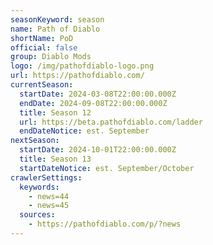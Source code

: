 ```yaml
---
seasonKeyword: season
name: Path of Diablo
shortName: PoD
official: false
group: Diablo Mods
logo: /img/pathofdiablo-logo.png
url: https://pathofdiablo.com/
currentSeason:
  startDate: 2024-03-08T22:00:00.000Z
  endDate: 2024-09-08T22:00:00.000Z
  title: Season 12
  url: https://beta.pathofdiablo.com/ladder
  endDateNotice: est. September
nextSeason:
  startDate: 2024-10-01T22:00:00.000Z
  title: Season 13
  startDateNotice: est. September/October
crawlerSettings:
  keywords:
    - news=44
    - news=45
  sources:
    - https://pathofdiablo.com/p/?news
---
```

